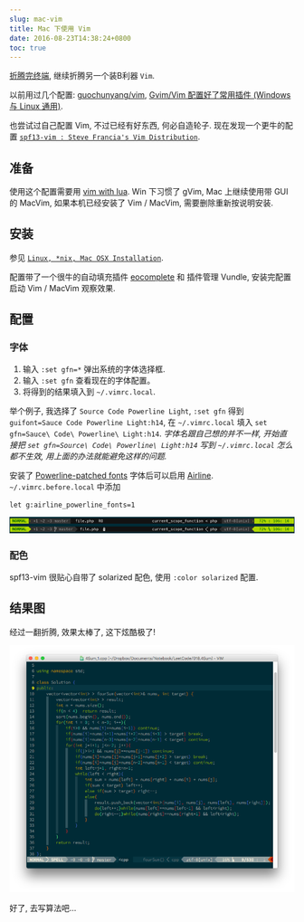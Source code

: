 ```yaml
---
slug: mac-vim
title: Mac 下使用 Vim
date: 2016-08-23T14:38:24+0800
toc: true
---
```

[折腾完终端](/技术/2016/08/23/mac-terminal.html), 继续折腾另一个装B利器 `Vim`.

以前用过几个配置: [guochunyang/vim](https://github.com/guochunyang/vim), [Gvim/Vim 配置好了常用插件 (Windows 与 Linux 通用)](http://www.oschina.net/code/snippet_574132_13357).

也尝试过自己配置 Vim, 不过已经有好东西, 何必自造轮子. 现在发现一个更牛的配置 [`spf13-vim : Steve Francia's Vim Distribution`](https://github.com/spf13/spf13-vim).

## 准备

使用这个配置需要用 [vim with lua](https://github.com/Shougo/neocomplete.vim#requirements). Win 下习惯了 gVim, Mac 上继续使用带 GUI 的 MacVim, 如果本机已经安装了 Vim / MacVim, 需要删除重新按说明安装.

## 安装

参见 [`Linux, *nix, Mac OSX Installation`](https://github.com/spf13/spf13-vim#linux-nix-mac-osx-installation).

配置带了一个很牛的自动填充插件 [eocomplete](https://github.com/Shougo/neocomplete.vim) 和 插件管理 Vundle, 安装完配置启动 Vim / MacVim 观察效果.

## 配置

### 字体

1. 输入 `:set gfn=*` 弹出系统的字体选择框.
2. 输入 `:set gfn` 查看现在的字体配置。
3. 将得到的结果填入到 `~/.vimrc.local`.

举个例子, 我选择了 `Source Code Powerline Light`, `:set gfn` 得到 `guifont=Sauce Code Powerline Light:h14`, 在 `~/.vimrc.local` 填入 `set gfn=Sauce\ Code\ Powerline\ Light:h14`. *字体名跟自己想的并不一样, 开始直接把 `set gfn=Source\ Code\ Powerline\ Light:h14` 写到 `~/.vimrc.local` 怎么都不生效, 用上面的办法就能避免这样的问题.*

安装了 [Powerline-patched fonts](https://github.com/powerline/fonts) 字体后可以启用 [Airline](https://github.com/spf13/spf13-vim#airline). `~/.vimrc.before.local` 中添加

```shell
let g:airline_powerline_fonts=1
```

![Vim with Airline](airline.png "Vim with Airline")

### 配色

spf13-vim 很贴心自带了 solarized 配色, 使用 `:color solarized` 配置.

## 结果图

经过一翻折腾, 效果太棒了, 这下炫酷极了!

![MacVim](mac-vim.png "MacVim")

好了, 去写算法吧...
